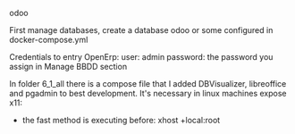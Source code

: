 odoo

First manage databases, create a database odoo or some configured in docker-compose.yml

Credentials to entry OpenErp: user: admin password: the password you assign in Manage BBDD section

In folder 6_1_all there is a compose file that I added DBVisualizer, libreoffice and pgadmin to best development. It's necessary in linux machines expose x11:
- the fast method is executing before: xhost +local:root
